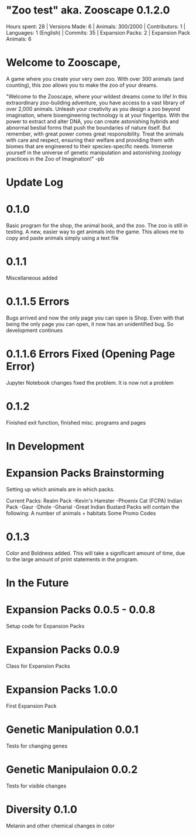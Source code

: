 # "Zoo test" aka. Zooscape 0.1.2.0
Hours spent: 28  |   Versions Made: 6  |   Animals: 300/2000  |   Contributors: 1  |   Languages: 1 (English)  |   Commits: 35   |   Expansion Packs: 2   |   Expansion Pack Animals: 6

# Welcome to Zooscape, 
A game where you create your very own zoo. With over 300 animals (and counting), this zoo allows you to make the zoo of your dreams. 

"Welcome to the Zooscape, where your wildest dreams come to life! In this extraordinary zoo-building adventure, you have access to a vast library of over 2,000 animals. Unleash your creativity as you design a zoo beyond imagination, where bioengineering technology is at your fingertips. With the power to extract and alter DNA, you can create astonishing hybrids and abnormal bestial forms that push the boundaries of nature itself. But remember, with great power comes great responsibility. Treat the animals with care and respect, ensuring their welfare and providing them with biomes that are engineered to their species-specific needs. Immerse yourself in the universe of genetic manipulation and astonishing zoology practices in the Zoo of Imagination!"
-pb


# Update Log
  # 0.1.0
  Basic program for the shop, the animal book, and the zoo. The zoo is still in testing. A new, easier way to get animals into the game. This allows me to copy and paste animals simply using a text file

  # 0.1.1
  Miscellaneous added

  # 0.1.1.5 Errors
  Bugs arrived and now the only page you can open is Shop. Even with that being the only page you can open, it now has an unidentified bug. So development continues

  # 0.1.1.6 Errors Fixed (Opening Page Error)
  Jupyter Notebook changes fixed the problem. It is now not a problem

  # 0.1.2
  Finished exit function, finished misc. programs and pages

# In Development
  # Expansion Packs Brainstorming
  Setting up which animals are in which packs. 

  Current Packs:
  Realm Pack
    -Kevin's Hamster
    -Phoenix Cat (FCPA)
  Indian Pack
    -Gaur
    -Dhole
    -Gharial
    -Great Indian Bustard
  Packs will contain the following:
  A number of animals + habitats
  Some Promo Codes
  
  # 0.1.3
  Color and Boldness added. This will take a significant amount of time, due to the large amount of print statements in the program. 
  
# In the Future
  # Expansion Packs 0.0.5 - 0.0.8
  Setup code for Expansion Packs

  # Expansion Packs 0.0.9
  Class for Expansion Packs

  # Expansion Packs 1.0.0
  First Expansion Pack

  # Genetic Manipulation 0.0.1
  Tests for changing genes

  # Genetic Manipulaion 0.0.2
  Tests for visible changes

  # Diversity 0.1.0
  Melanin and other chemical changes in color
